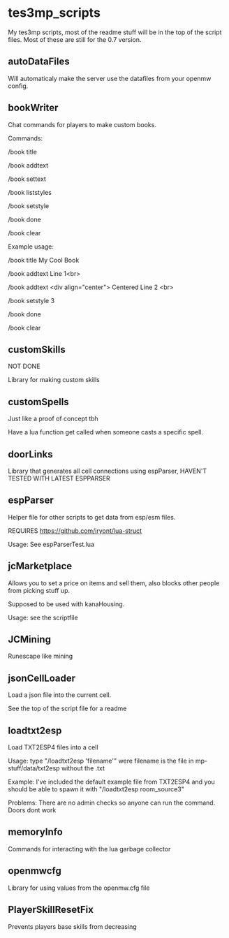 # tes3mp_scripts

My tes3mp scripts, most of the readme stuff will be in the top of the script files.
Most of these are still for the 0.7 version.

## autoDataFiles
Will automaticaly make the server use the datafiles from your openmw config.

## bookWriter
Chat commands for players to make custom books.

Commands:

/book title

/book addtext

/book settext

/book liststyles

/book setstyle

/book done

/book clear



Example usage:

/book title My Cool Book

/book addtext Line 1\<br>

/book addtext \<div align="center"> Centered Line 2 \<br>

/book setstyle 3

/book done

/book clear

## customSkills
NOT DONE

Library for making custom skills

## customSpells
Just like a proof of concept tbh

Have a lua function get called when someone casts a specific spell.

## doorLinks
Library that generates all cell connections using espParser, HAVEN'T TESTED WITH LATEST ESPPARSER

## espParser
Helper file for other scripts to get data from esp/esm files.

REQUIRES https://github.com/iryont/lua-struct

Usage: See espParserTest.lua

## jcMarketplace
Allows you to set a price on items and sell them, also blocks other people from picking stuff up.

Supposed to be used with kanaHousing.

Usage: see the scriptfile

## JCMining
Runescape like mining 

## jsonCellLoader
Load a json file into the current cell.

See the top of the script file for a readme

## loadtxt2esp
Load TXT2ESP4 files into a cell

Usage: type "/loadtxt2esp 'filename'" were filename is the file in mp-stuff/data/txt2esp without the .txt

Example: I've included the default example file from TXT2ESP4 and you should be able to spawn it with "/loadtxt2esp room_source3"

Problems: There are no admin checks so anyone can run the command. Doors dont work

## memoryInfo
Commands for interacting with the lua garbage collector

## openmwcfg
Library for using values from the openmw.cfg file

## PlayerSkillResetFix
Prevents players base skills from decreasing

